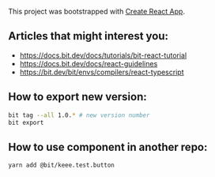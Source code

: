 This project was bootstrapped with [Create React App](https://github.com/facebook/create-react-app).

## Articles that might interest you:

* https://docs.bit.dev/docs/tutorials/bit-react-tutorial
* https://docs.bit.dev/docs/react-guidelines
* https://bit.dev/bit/envs/compilers/react-typescript

## How to export new version:

```sh
bit tag --all 1.0.* # new version number
bit export
```

## How to use component in another repo:

```sh
yarn add @bit/keee.test.button
```
